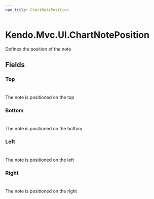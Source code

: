 ```yaml
---
nav_title: ChartNotePosition
---
```


# Kendo.Mvc.UI.ChartNotePosition
Defines the position of the note


## Fields


### Top
#
The note is positioned on the top

### Bottom
#
The note is positioned on the bottom

### Left
#
The note is positioned on the left

### Right
#
The note is positioned on the right




